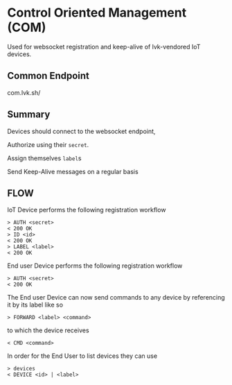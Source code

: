 # Control Oriented Management (COM)

Used for websocket registration and keep-alive of lvk-vendored IoT devices.

## Common Endpoint

com.lvk.sh/

## Summary

Devices should connect to the websocket endpoint,

Authorize using their ``secret``.

Assign themselves ``label``s

Send Keep-Alive messages on a regular basis

## FLOW

IoT Device performs the following registration workflow

```LCOM
> AUTH <secret>
< 200 OK
> ID <id>
< 200 OK
> LABEL <label>
< 200 OK
```

End user Device performs the following registration workflow

```LCOM
> AUTH <secret>
< 200 OK
```

The End user Device can now send commands to any device by referencing it by its label like so

```LCOM
> FORWARD <label> <command>
```

to which the device receives

```LCOM
< CMD <command>
```

In order for the End User to list devices they can use

```LCOM
> devices
< DEVICE <id> | <label>
```
